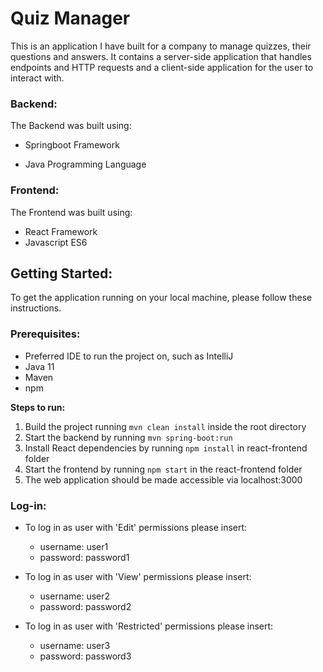 # Quiz Manager
This is an application I have built for a company to manage quizzes, their questions and answers.
It contains a server-side application that handles endpoints and HTTP requests and a client-side application for the user to interact with.

### **Backend:**

The Backend was built using:
- Springboot Framework

- Java Programming Language

### **Frontend:**

The Frontend was built using:

- React Framework
- Javascript ES6

## Getting Started:

To get the application running on your local machine, please follow these instructions.

### **Prerequisites:**
- Preferred IDE to run the project on, such as IntelliJ
- Java 11
- Maven
- npm

**Steps to run:**
1) Build the project running `mvn clean install` inside the root directory
2) Start the backend by running `mvn spring-boot:run`
3) Install React dependencies by running `npm install` in react-frontend folder
4) Start the frontend by running `npm start` in the react-frontend folder
5) The web application should be made accessible via localhost:3000

### **Log-in:**

- To log in as user with 'Edit' permissions please insert:
    
    - username: user1
    - password: password1
    
- To log in as user with 'View' permissions please insert:

    - username: user2
    - password: password2
    
- To log in as user with 'Restricted' permissions please insert:

    - username: user3
    - password: password3




